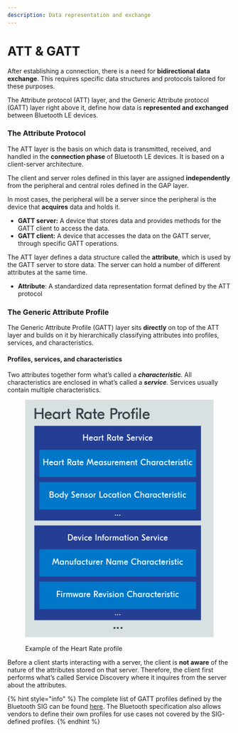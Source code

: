 ```yaml
---
description: Data representation and exchange
---
```


# ATT & GATT

After establishing a connection, there is a need for **bidirectional data exchange**. This requires specific data structures and protocols tailored for these purposes.

The Attribute protocol (ATT) layer, and the Generic Attribute protocol (GATT) layer right above it, define how data is **represented and exchanged** between Bluetooth LE devices.

### The Attribute Protocol

The ATT layer is the basis on which data is transmitted, received, and handled in the **connection phase** of Bluetooth LE devices. It is based on a client-server architecture.

The client and server roles defined in this layer are assigned **independently** from the peripheral and central roles defined in the GAP layer.

In most cases, the peripheral will be a server since the peripheral is the device that **acquires** data and holds it.

* **GATT server:** A device that stores data and provides methods for the GATT client to access the data.
* **GATT client:** A device that accesses the data on the GATT server, through specific GATT operations.

The ATT layer defines a data structure called the **attribute**, which is used by the GATT server to store data. The server can hold a number of different attributes at the same time.

* **Attribute**: A standardized data representation format defined by the ATT protocol

### The Generic Attribute Profile

The Generic Attribute Profile (GATT) layer sits **directly** on top of the ATT layer and builds on it by hierarchically classifying attributes into profiles, services, and characteristics.

#### Profiles, services, and characteristics

Two attributes together form what’s called a _**characteristic**_. All characteristics are enclosed in what’s called a _**service**_. Services usually contain multiple characteristics.

<figure><img src="../../../.gitbook/assets/blefund_less1_heart_rate_profile-1-1.png" alt=""><figcaption><p>Example of the Heart Rate profile</p></figcaption></figure>

Before a client starts interacting with a server, the client is **not aware** of the nature of the attributes stored on that server. Therefore, the client first performs what’s called Service Discovery where it inquires from the server about the attributes.

{% hint style="info" %}
The complete list of GATT profiles defined by the Bluetooth SIG can be found [here](https://www.bluetooth.com/specifications/specs/). The Bluetooth specification also allows vendors to define their own profiles for use cases not covered by the SIG-defined profiles.
{% endhint %}
